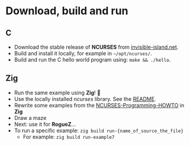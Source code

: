 # Download, build and run

## C

- Download the stable release of **NCURSES** from [invisible-island.net](https://invisible-island.net/ncurses/#download_ncurses).
- Build and install it locally, for example in `~/opt/ncurses/`.
- Build and run the C hello world program using: `make && ./hello`.

## Zig

- Run the same example using **Zig**! 🎉
- Use the locally installed *ncurses* library. See the [README](http://github.com/gthvn1/roguez/README.md).
- Rewrite some examples from the [NCURSES-Programming-HOWTO](https://tldp.org/HOWTO/NCURSES-Programming-HOWTO) in **Zig**
- Draw a maze
- Next: use it for **RogueZ**...
- To run a specific example: `zig build run-{name_of_source_the_file}`
    - For example: `zig build run-example7`

